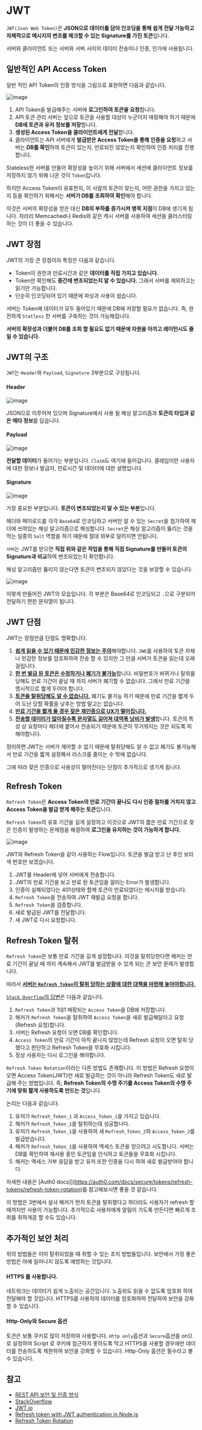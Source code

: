 # JWT

`JWT(Json Web Token)`은 **JSON으로 데이터를 담아 인코딩을 통해 쉽게 전달 가능하고 자체적으로 메시지의 변조를 체크할 수 있는 Signature를 가진 토큰**입니다. 

서버와 클라이언트 또는 서버와 서버 사이의 데이터 전송이나 인증, 인가에 사용됩니다. 

## 일반적인 API Access Token

일반 적인 API Token의 인증 방식을 그림으로 표현하면 다음과 같습니다. 

![image](https://user-images.githubusercontent.com/53790137/153832266-2d7e5cd1-6579-40d1-b34e-695ae8a6f254.png)

1. API Token을 발급해주는 서버에 **로그인하여 토큰을 요청**합니다.
2. API 토큰 관리 서버는 앞으로 토큰을 사용할 대상이 누군이지 매핑해야 하기 때문에 **DB에 토큰과 유저 정보를 저장**합니다.
3. **생성된 Access Token을 클라이언트에게 전달**합니다.
4. 클라이언트는 API 서버에게 **발급받은 Access Token을 통해 인증을 요청**하고 서버는 **DB를 확인**하여 토큰이 있는지, 만료되진 않았는지 확인하여 인증 처리를 진행합니다.

Stateless한 서버를 만들어 확장성을 높이기 위해 서버에서 세션에 클라이언트 정보를 저장하지 않기 위해 나온 것이 `Token`입니다.

하지만 Access Token이 유효한지, 이 사람의 토큰이 맞는지, 어떤 권한을 가지고 있는지 등을 확인하기 위해서는 **서버가 DB를 조회하여 확인**해야 합니다. 

이것은 서버의 확장성을 얻은 대신 **DB의 부하를 증가시켜 병목 지점**이 DB에 생기게 됩니다. 차라리 Memcached나 Redis와 같은 캐시 서버를 사용하여 세션을 클러스터링 하는 것이 더 좋을 수 있습니다.

## JWT 장점

JWT의 가장 큰 장점이자 특징은 다음과 같습니다.

- Token이 권한과 만료시간과 같은 **데이터를 직접 가지고 있습니다.**
- Token만 확인해도 **중간에 변조되었는지 알 수 있습니다.** 그래서 서버를 제외하고는 읽기만 가능합니다.
- 단순히 인코딩되어 있기 때문에 파싱과 사용이 쉽습니다.

서버는 Token에 데이터가 모두 들어있기 때문에 DB에 저장할 필요가 없습니다. 즉, 완전하게 `Statless` 한 서버를 구축하는 것이 가능해집니다. 

**서버의 확장성과 더불어 DB를 조회 할 필요도 없기 때문에 자원을 아끼고 레이턴시도 줄일 수 있습니다.**

## JWT의 구조

`JWT`는 `Header`와 `Payload`, `Signature` 3부분으로 구성됩니다. 

#### Header

![image](https://user-images.githubusercontent.com/53790137/153837887-e9af4e79-20ef-4e1b-b2c2-54446e58f6fb.png)

JSON으로 이루어져 있으며 Signature에서 사용 될 해싱 알고리즘과 **토큰의 타입과 같은 메타 정보**를 담습니다.

#### Payload

![image](https://user-images.githubusercontent.com/53790137/153838047-ab4ea715-87ef-4dcf-b3a3-1395bb0acccb.png)

**전달할 데이터**가 들어가는 부분입니다. `Claim`도 여기에 들어갑니다. 클레임이란 사용자에 대한 정보나 발급자, 만료시간 및 데이터에 대한 설명입니다.

#### Signature

![image](https://user-images.githubusercontent.com/53790137/153839121-0fd49877-7490-4272-aef1-bd0cd988997e.png)

가장 중요한 부분입니다. **토큰이 변조되었는지 알 수 있는 부분**입니다.

헤더와 페이로드를 각각 `Base64`로 인코딩하고 서버만 알 수 있는 `Secret`을 첨가하여 헤더에 쓰여있는 해싱 알고리즘으로 해싱합니다. `Secret`은 해싱 알고리즘이 뚫리는 것을 막는 일종의 `Salt` 역할을 하기 때문에 절대 외부로 알려지면 안됩니다.

`서버`는 JWT를 받으면 **직접 위와 같은 작업을 통해 직접 Signature를 만들어 토큰의 Signature과 비교**하여 변조되었는지 확인합니다.

해싱 알고리즘만 뚫리지 않는다면 토큰이 변조되지 않았다는 것을 보장할 수 있습니다.

![image](https://user-images.githubusercontent.com/53790137/153840466-a0d529e4-524c-4577-a028-8b7a9ef37ef2.png)

이렇게 만들어진 JWT의 모습입니다. 각 부분은 Base64로 인코딩되고 `.`으로 구분되어 전달하기 편한 문자열이 됩니다.  

## JWT 단점

JWT는 장점만큼 단점도 명확합니다. 

1. <ins>**쉽게 읽을 수 있기 때문에 민감한 정보는 주의**</ins>해야합니다. `JWE`를 사용하여 토큰 자체나 민감한 정보를 암호화하여 전송 할 수 있지만 그 만큼 서버가 토큰을 읽는데 오래 걸립니다.
2. <ins>**한 번 발급 된 토큰은 수정하거나 폐기가 불가능**</ins>합니다. 비밀번호가 바뀌거나 탈취를 당해도 만료 기간이 끝날 때 까지 서버가 폐기할 수 없습니다. 그래서 만료 기간을 명시적으로 짧게 두어야 합니다. 
3. <ins>**토큰을 탈취당해도 알 수 없습니다.**</ins> 폐기도 불가능 하기 때문에 만료 기간을 짧게 두어 도난 당할 확률을 낮추는 방법 말고는 없습니다. 
4. <ins>**만료 기간을 짧게 둘 경우 잦은 재인증으로 UX가 떨어집니다.**</ins>
5. <ins>**전송할 데이터가 많아질수록 문자열도 길어져 대역폭 낭비가 발생**</ins>합니다. 토큰의 특성 상 요청마다 헤더에 붙어서 전송되기 때문에 토큰이 무거워지는 것은 되도록 피해야합니다.

정리하면 JWT는 서버가 제어할 수 없기 때문에 탈취당해도 알 수 없고 폐기도 불가능해서 만료 기간을 짧게 설정해서 리스크를 줄이는 수 밖에 없습니다. 

그에 따라 잦은 인증으로 사용성이 떨어진다는 단점이 추가적으로 생기게 됩니다.

## Refresh Token

`Refresh Token`은 **Access Token의 만료 기간이 끝나도 다시 인증 절차를 거치지 않고 Access Token을 발급 받게 해주는 토큰**입니다.

`Refresh Token`의 유효 기간을 길게 설정하고 이것으로 JWT의 짧은 만료 기간으로 잦은 인증이 발생하는 문제점을 해결하여 **로그인을 유지하는 것이 가능하게 합니다.**

![image](https://user-images.githubusercontent.com/53790137/153846029-ae3170a2-7940-4370-b2a2-07561716779e.png)

JWT와 Refresh Token을 같이 사용하는 Flow입니다. 토큰을 발급 받고 난 후인 보라색 번호만 보겠습니다.

1. JWT를 Header에 넣어 서버에게 전송합니다.
2. JWT의 만료 기간을 보고 만료 된 토큰임을 알리는 Error가 발생합니다.
3. 인증이 실패되었다는 401상태와 함께 토큰이 만료되었다는 메시지를 받습니다.
4. `Refresh Token`을 전송하여 JWT 재발급 요청을 합니다.
5. `Refresh Token`을 검증합니다.
6. 새로 발급된 JWT를 전달합니다.
7. 새 JWT로 다시 요청합니다.

## Refresh Token 탈취

`Refresh Token`은 보통 만료 기간을 길게 설정합니다. 이것을 탈취당한다면 해커는 만료 기간이 끝날 때 까지 계속해서 JWT를 발급받을 수 있게 되는 큰 보안 문제가 발생합니다.

따라서 <ins>**서버는 `Refresh Token`이 탈취 당하는 상황에 대한 대책을 마련해 놓아야합니다.**</ins>

[`Stack Overflow`의 답변](https://stackoverflow.com/questions/32060478/is-a-refresh-token-really-necessary-when-using-jwt-token-authentication)은 다음과 같습니다.

1. `Refresh Token`과 1대1 매핑되는 `Access Token`을 DB에 저장합니다.
2. 해커가 `Refresh Token`을 탈취하여 `Access Token`을 새로 발급해달라고 요청(Refresh 요청)합니다.
3. 서버는 Refresh 요청이 오면 DB를 확인합니다.
4. `Access Token`의 만료 기간이 아직 끝나지 않았는데 Refresh 요청이 오면 탈취 당했다고 판단하고 Refresh Token을 무효화 시킵니다.
5. 정상 사용자는 다시 로그인을 해야합니다.

`Refresh Token Rotation`이라는 다른 방법도 존재합니다. 이 방법은 Refresh 요청이 오면 Access Token(JWT)만 새로 발급하는 것이 아니라 Refresh Token도 새로 발급해 주는 방법입니다. 즉, **Refresh Token의 수명 주기를 Access Token의 수명 주기에 맞춰 짧게 사용하도록 만드는 것**입니다.

논리는 다음과 같습니다.

1. 유저가 `Refresh_Token_1` 과 `Access_Token_1`을 가지고 있습니다. 
2. 해커가 `Refresh_Token_1`을 탈취하는데 성공합니다.
3. 유저가 `Refresh_Token_1`을 사용하여 새 `Refresh_Token_2`와 `Access_Token_2`를 발급받습니다.
4. 해커가 `Refresh_Token_1`을 사용하여 액세스 토큰을 얻으려고 시도합니다. 서버는 DB를 확인하여 재사용 중인 토큰임을 인식하고 토큰들을 무효화 시킵니다. 
5. 해커는 액세스 거부 응답을 받고 유저 또한 인증을 다시 하여 새로 발급받아야 합니다. 

자세한 내용은 [Auth0 docs]](https://auth0.com/docs/secure/tokens/refresh-tokens/refresh-token-rotation)를 참고해보시면 좋을 것 같습니다.

이 방법은 3번에서 설사 해커가 먼저 토큰을 탈취했다고 하더라도 사용자가 refresh 할 때까지만 사용이 가능합니다.  추가적으로 사용자에게 알림이 가도록 만든다면 빠르게 조취를 취하게끔 할 수도 있습니다.

## 추가적인 보안 처리

위의 방법들은 이미 탈취되었을 때 취할 수 있는 조치 방법들입니다. 보안에서 가장 좋은 방법은 아예 일어나지 않도록 예방하는 것입니다. 

#### HTTPS 를 사용합니다.

네트워크는 데이터가 쉽게 노출되는 공간입니다. 노출되도 읽을 수 없도록 암호화 하여 전달해야 할 것입니다. HTTPS를 사용하여 데이터를 암호화하여 전달하여 보안을 강화할 수 있습니다.

#### Http-Only와 Secure 옵션

토큰은 보통 쿠키로 많이 저장하여 사용합니다. `Http only`옵션과 `Secure`옵션을 on으로 설정하여 Script 로 쿠키에 접근하지 못하도록 막고 HTTPS를 사용할 경우에만 데이터를 전송하도록 제한하여 보안을 강화할 수 있습니다. Http-Only 옵션은 필수라고 볼 수 있습니다.

## 참고
- [REST API 보안 및 인증 방식](https://dongwooklee96.github.io/post/2021/03/28/rest-api-%EB%B3%B4%EC%95%88-%EB%B0%8F-%EC%9D%B8%EC%A6%9D-%EB%B0%A9%EC%8B%9D/)
- [StackOverflow](https://stackoverflow.com/questions/57650692/where-to-store-the-refresh-token-on-the-client)
- [JWT.io](https://jwt.io/)
- [Refresh token with JWT authentication in Node.js](https://www.izertis.com/en/-/refresh-token-with-jwt-authentication-in-node-js)
- [Refresh Token Rotation](https://auth0.com/docs/secure/tokens/refresh-tokens/refresh-token-rotation)